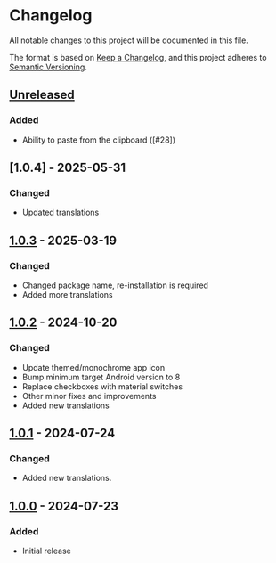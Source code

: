# Changelog

All notable changes to this project will be documented in this file.

The format is based on [Keep a Changelog](https://keepachangelog.com/en/1.1.0/),
and this project adheres to [Semantic Versioning](https://semver.org/spec/v2.0.0.html).

## [Unreleased]

### Added

- Ability to paste from the clipboard ([#28])

## [1.0.4] - 2025-05-31

### Changed

- Updated translations

## [1.0.3] - 2025-03-19

### Changed
- Changed package name, re-installation is required
- Added more translations

## [1.0.2] - 2024-10-20

### Changed
- Update themed/monochrome app icon
- Bump minimum target Android version to 8
- Replace checkboxes with material switches
- Other minor fixes and improvements
- Added new translations

## [1.0.1] - 2024-07-24

### Changed
- Added new translations.

## [1.0.0] - 2024-07-23

### Added
- Initial release

[Unreleased]: https://github.com/FossifyOrg/Calculator/compare/1.1.0...HEAD
[1.1.0]: https://github.com/FossifyOrg/Calculator/compare/1.0.3...1.1.0
[1.0.3]: https://github.com/FossifyOrg/Calculator/compare/1.0.2...1.0.3
[1.0.2]: https://github.com/FossifyOrg/Calculator/compare/1.0.1...1.0.2
[1.0.1]: https://github.com/FossifyOrg/Calculator/compare/1.0.0...1.0.1
[1.0.0]: https://github.com/FossifyOrg/Calculator/releases/tag/1.0.0

[#44]: https://github.com/FossifyOrg/Calculator/issues/44
